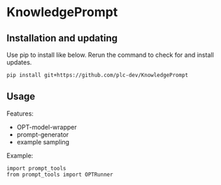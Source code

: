 # KnowledgePrompt

## Installation and updating

Use pip to install like below. Rerun the command to check for and install updates.

```
pip install git+https://github.com/plc-dev/KnowledgePrompt
```

## Usage

Features:

-   OPT-model-wrapper
-   prompt-generator
-   example sampling

Example:

```{python}
import prompt_tools
from prompt_tools import OPTRunner
```
